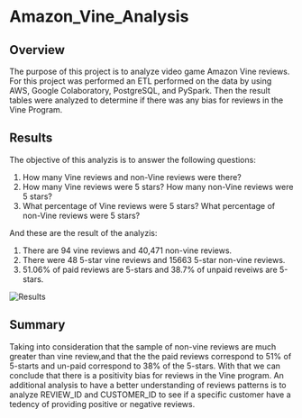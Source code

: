 # Amazon_Vine_Analysis
## Overview

The purpose of this project is to analyze video game Amazon Vine reviews. For this project was performed an ETL performed on the data by using AWS, Google Colaboratory, PostgreSQL, and PySpark. Then the result tables were analyzed to determine if there was any bias for reviews in the Vine Program.

## Results

The objective of this analyzis is to answer the following questions:
1. How many Vine reviews and non-Vine reviews were there?
2. How many Vine reviews were 5 stars? How many non-Vine reviews were 5 stars?
3. What percentage of Vine reviews were 5 stars? What percentage of non-Vine reviews were 5 stars?

And these are the result of the analyzis:

1. There are 94 vine reviews and 40,471 non-vine reviews.
2. There were 48 5-star vine reviews and 15663 5-star non-vine reviews.
3. 51.06% of paid reviews are 5-stars and 38.7% of unpaid reveiws are 5-stars.

![Results](https://github.com/carolineshipley/Amazon_Vine_Analysis/blob/main/Resources/results)

## Summary

Taking into consideration that the sample of non-vine reviews are much greater than vine review,and that the the paid reviews correspond to 51% of 5-starts and un-paid correspond to 38% of the 5-stars. With that we can conclude that there is a positivity bias for reviews in the Vine program. 
An additional analysis to have a better understanding of reviews patterns is to analyze REVIEW_ID and CUSTOMER_ID to see if a specific customer have a tedency of providing positive or negative reviews.
